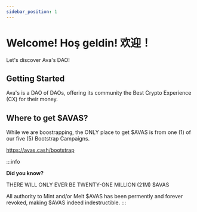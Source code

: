 ```yaml
---
sidebar_position: 1
---
```


# Welcome! Hoş geldin! 欢迎！

Let's discover Ava's DAO!


## Getting Started

Ava's is a DAO of DAOs, offering its community the Best Crypto Experience (CX) for their money.


## Where to get $AVAS?

While we are boostrapping, the ONLY place to get $AVAS is from one (1) of our five (5) Bootstrap Campaigns.

https://avas.cash/bootstrap

:::info

__Did you know?__

THERE WILL ONLY EVER BE TWENTY-ONE MILLION (21M) $AVAS

All authority to Mint and/or Melt $AVAS has been permently and forever revoked, making $AVAS indeed indestructible.
:::
